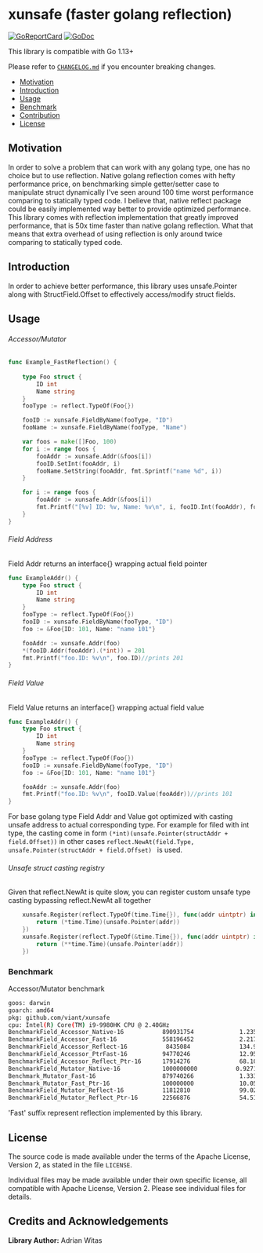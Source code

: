 # xunsafe (faster golang reflection)

[![GoReportCard](https://goreportcard.com/badge/github.com/viant/xunsafe)](https://goreportcard.com/report/github.com/viant/xunsafe)
[![GoDoc](https://godoc.org/github.com/viant/xunsafe?status.svg)](https://godoc.org/github.com/viant/xunsafe)

This library is compatible with Go 1.13+

Please refer to [`CHANGELOG.md`](CHANGELOG.md) if you encounter breaking changes.

- [Motivation](#motivation)
- [Introduction](#introduction)
- [Usage](#usage)
- [Benchmark](#benchmark)
- [Contribution](#contributing-to-xunsafe)
- [License](#license)

## Motivation

In order to solve a problem that can work with any golang type, one has no choice but to use reflection.
Native golang reflection comes with hefty performance price, on benchmarking simple getter/setter case 
to manipulate struct dynamically I've seen around 100 time worst performance comparing to 
statically typed code. 
I believe that, native reflect package could be easily implemented way better to provide optimized performance.
This library comes with reflection implementation that greatly improved performance, that is 50x time faster than native golang reflection. 
What that means that  extra overhead of using reflection is only around twice comparing to statically typed code.

## Introduction

In order to achieve better performance, this library uses unsafe.Pointer along with StructField.Offset to effectively access/modify struct fields.


## Usage

######  Accessor/Mutator

```go
func Example_FastReflection() {
    
    type Foo struct {
        ID int
        Name string
    }
    fooType := reflect.TypeOf(Foo{})

    fooID := xunsafe.FieldByName(fooType, "ID")
    fooName := xunsafe.FieldByName(fooType, "Name")

    var foos = make([]Foo, 100)
    for i := range foos {
        fooAddr := xunsafe.Addr(&foos[i])
        fooID.SetInt(fooAddr, i)
        fooName.SetString(fooAddr, fmt.Sprintf("name %d", i))
    }

    for i := range foos {
        fooAddr := xunsafe.Addr(&foos[i])
        fmt.Printf("[%v] ID: %v, Name: %v\n", i, fooID.Int(fooAddr), fooName.String(fooAddr))
    }
}
```


###### Field Address

Field Addr returns an interface{} wrapping actual field pointer

```go
func ExampleAddr() {
	type Foo struct {
		ID int
		Name string
	}
	fooType := reflect.TypeOf(Foo{})
	fooID := xunsafe.FieldByName(fooType, "ID")
	foo := &Foo{ID: 101, Name: "name 101"}

	fooAddr := xunsafe.Addr(foo)
	*(fooID.Addr(fooAddr).(*int)) = 201
	fmt.Printf("foo.ID: %v\n", foo.ID)//prints 201
}
```

###### Field Value

Field Value returns an interface{} wrapping actual field value


```go
func ExampleAddr() {
	type Foo struct {
		ID int
		Name string
	}
	fooType := reflect.TypeOf(Foo{})
	fooID := xunsafe.FieldByName(fooType, "ID")
	foo := &Foo{ID: 101, Name: "name 101"}

	fooAddr := xunsafe.Addr(foo)
	fmt.Printf("foo.ID: %v\n", fooID.Value(fooAddr))//prints 101
}
```

For base golang type Field Addr and Value got optimized with casting unsafe address to actual corresponding type. 
For example for filed with int type, the casting come in form ```(*int)(unsafe.Pointer(structAddr + field.Offset))```
in other cases ```reflect.NewAt(field.Type, unsafe.Pointer(structAddr + field.Offset) ``` is used.

###### Unsafe struct casting registry

Given that reflect.NewAt is quite slow, you can register custom unsafe type casting bypassing reflect.NewAt all together

```go
    xunsafe.Register(reflect.TypeOf(time.Time{}), func(addr uintptr) interface{} {
		return (*time.Time)(unsafe.Pointer(addr))
	})
    xunsafe.Register(reflect.TypeOf(&time.Time{}), func(addr uintptr) interface{} {
		return (**time.Time)(unsafe.Pointer(addr))
	})

```

### Benchmark

Accessor/Mutator benchmark

```bash
goos: darwin
goarch: amd64
pkg: github.com/viant/xunsafe
cpu: Intel(R) Core(TM) i9-9980HK CPU @ 2.40GHz
BenchmarkField_Accessor_Native-16         	890931754	          1.235 ns/op	       0 B/op	       0 allocs/op
BenchmarkField_Accessor_Fast-16           	558196452	          2.217 ns/op	       0 B/op	       0 allocs/op
BenchmarkField_Accessor_Reflect-16        	 8435084	          134.9 ns/op	      56 B/op	       4 allocs/op
BenchmarkField_Accessor_PtrFast-16        	94770246	          12.95 ns/op	       0 B/op	       0 allocs/op
BenchmarkField_Accessor_Reflect_Ptr-16    	17914276	          68.10 ns/op	       0 B/op	       0 allocs/op
BenchmarkField_Mutator_Native-16          	1000000000	         0.9271 ns/op	       0 B/op	       0 allocs/op
Benchmark_Mutator_Fast-16                 	879740266	          1.333 ns/op	       0 B/op	       0 allocs/op
Benchmark_Mutator_Fast_Ptr-16             	100000000	          10.05 ns/op	       0 B/op	       0 allocs/op
BenchmarkField_Mutator_Reflect-16         	11812810	          99.02 ns/op	      32 B/op	       3 allocs/op
BenchmarkField_Mutator_Reflect_Ptr-16     	22566876	          54.51 ns/op	       0 B/op	       0 allocs/op
```
'Fast' suffix represent reflection implemented by this library.


## License

The source code is made available under the terms of the Apache License, Version 2, as stated in the file `LICENSE`.

Individual files may be made available under their own specific license,
all compatible with Apache License, Version 2. Please see individual files for details.

## Credits and Acknowledgements

**Library Author:** Adrian Witas

